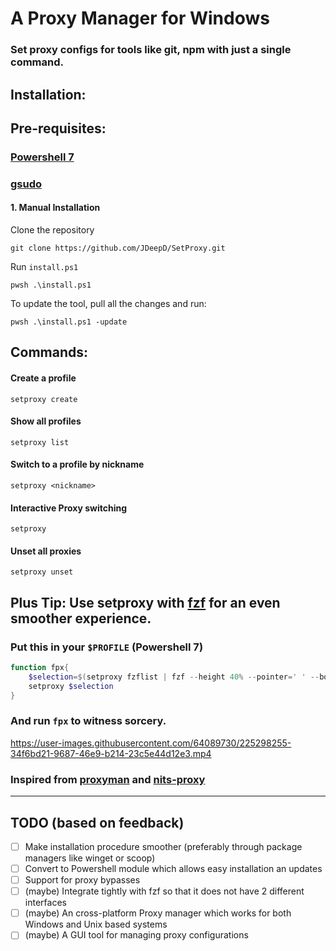 # A Proxy Manager for Windows

### Set proxy configs for tools like git, npm with just a single command.

## Installation:

## Pre-requisites: 
### [Powershell 7](https://learn.microsoft.com/en-us/powershell/scripting/install/installing-powershell-on-windows?view=powershell-7.3)
### [gsudo](https://github.com/gerardog/gsudo)

#### 1. Manual Installation

Clone the repository
```
git clone https://github.com/JDeepD/SetProxy.git
```

Run `install.ps1`

```
pwsh .\install.ps1
```

To update the tool, pull all the changes and run: 

```
pwsh .\install.ps1 -update
```


## Commands:

#### Create a profile
```
setproxy create
```
#### Show all profiles 
```
setproxy list
```
#### Switch to a profile by nickname 
```
setproxy <nickname>
```
#### Interactive Proxy switching 
```
setproxy
```
#### Unset all proxies
```
setproxy unset
```

## Plus Tip: Use setproxy with [fzf](https://github.com/junegunn/fzf) for an even smoother experience.

### Put this in your `$PROFILE` (Powershell 7)

```ps1
function fpx{
    $selection=$(setproxy fzflist | fzf --height 40% --pointer=' ' --border --info=inline --prompt='▶ ' --color=fg+:#FFFFFF,bg+:#FF0000,gutter:-1 --exact) -split '\s+' | Select-Object -First 1;
    setproxy $selection
}
```

### And run `fpx` to witness sorcery.

https://user-images.githubusercontent.com/64089730/225298255-34f6bd21-9687-46e9-b214-23c5e44d12e3.mp4

### Inspired from [proxyman](https://github.com/himanshub16/ProxyMan) and [nits-proxy](https://github.com/resyfer/nits_proxy)

---

## TODO (based on feedback)
- [ ] Make installation procedure smoother (preferably through package managers like winget or scoop)
- [ ] Convert to Powershell module which allows easy installation an updates
- [ ] Support for proxy bypasses
- [ ] (maybe) Integrate tightly with fzf so that it does not have 2 different interfaces
- [ ] (maybe) An cross-platform Proxy manager which works for both Windows and Unix based systems
- [ ] (maybe) A GUI tool for managing proxy configurations
